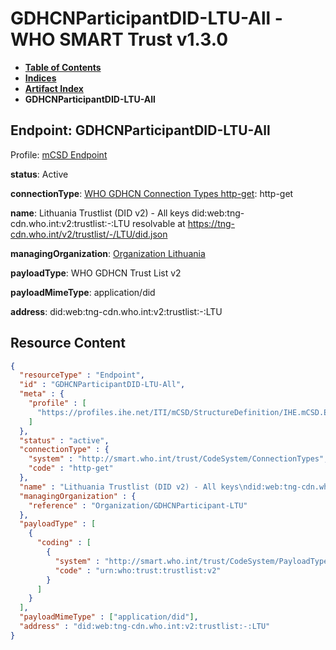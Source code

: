 # GDHCNParticipantDID-LTU-All - WHO SMART Trust v1.3.0

* [**Table of Contents**](toc.md)
* [**Indices**](indices.md)
* [**Artifact Index**](artifacts.md)
* **GDHCNParticipantDID-LTU-All**

## Endpoint: GDHCNParticipantDID-LTU-All

Profile: [mCSD Endpoint](https://profiles.ihe.net/ITI/mCSD/4.0.0/StructureDefinition-IHE.mCSD.Endpoint.html)

**status**: Active

**connectionType**: [WHO GDHCN Connection Types http-get](CodeSystem-ConnectionTypes.md#ConnectionTypes-http-get): http-get

**name**: Lithuania Trustlist (DID v2) - All keys did:web:tng-cdn.who.int:v2:trustlist:-:LTU resolvable at https://tng-cdn.who.int/v2/trustlist/-/LTU/did.json

**managingOrganization**: [Organization Lithuania](Organization-GDHCNParticipant-LTU.md)

**payloadType**: WHO GDHCN Trust List v2

**payloadMimeType**: application/did

**address**: did:web:tng-cdn.who.int:v2:trustlist:-:LTU



## Resource Content

```json
{
  "resourceType" : "Endpoint",
  "id" : "GDHCNParticipantDID-LTU-All",
  "meta" : {
    "profile" : [
      "https://profiles.ihe.net/ITI/mCSD/StructureDefinition/IHE.mCSD.Endpoint"
    ]
  },
  "status" : "active",
  "connectionType" : {
    "system" : "http://smart.who.int/trust/CodeSystem/ConnectionTypes",
    "code" : "http-get"
  },
  "name" : "Lithuania Trustlist (DID v2) - All keys\ndid:web:tng-cdn.who.int:v2:trustlist:-:LTU\nresolvable at https://tng-cdn.who.int/v2/trustlist/-/LTU/did.json",
  "managingOrganization" : {
    "reference" : "Organization/GDHCNParticipant-LTU"
  },
  "payloadType" : [
    {
      "coding" : [
        {
          "system" : "http://smart.who.int/trust/CodeSystem/PayloadTypes",
          "code" : "urn:who:trust:trustlist:v2"
        }
      ]
    }
  ],
  "payloadMimeType" : ["application/did"],
  "address" : "did:web:tng-cdn.who.int:v2:trustlist:-:LTU"
}

```
